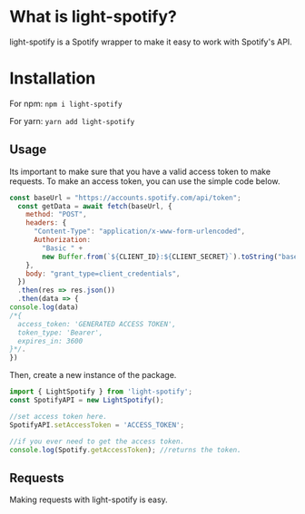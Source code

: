 # What is light-spotify?

light-spotify is a Spotify wrapper to make it easy to work with Spotify's API.

# Installation

For npm:
`npm i light-spotify`

For yarn:
`yarn add light-spotify`

## Usage

Its important to make sure that you have a valid access token to make requests. To make an access token, you can use the simple code below.

```js
const baseUrl = "https://accounts.spotify.com/api/token";
  const getData = await fetch(baseUrl, {
    method: "POST",
    headers: {
      "Content-Type": "application/x-www-form-urlencoded",
      Authorization:
        "Basic " +
        new Buffer.from(`${CLIENT_ID}:${CLIENT_SECRET}`).toString("base64"),
    },
    body: "grant_type=client_credentials",
  })
  .then(res => res.json())
  .then(data => {
console.log(data)
/*{
  access_token: 'GENERATED ACCESS TOKEN',
  token_type: 'Bearer',
  expires_in: 3600
}*/.
})
```

Then, create a new instance of the package.

```js
import { LightSpotify } from 'light-spotify';
const SpotifyAPI = new LightSpotify();

//set access token here.
SpotifyAPI.setAccessToken = 'ACCESS_TOKEN';

//if you ever need to get the access token.
console.log(Spotify.getAccessToken); //returns the token.
```

## Requests

Making requests with light-spotify is easy.
